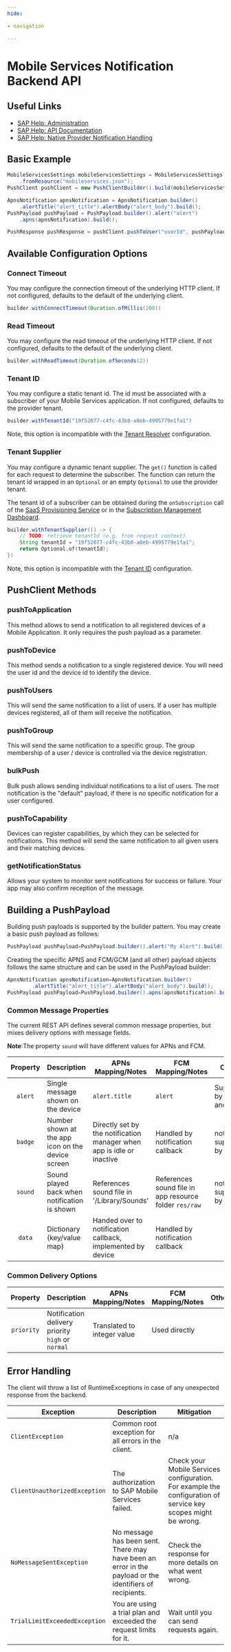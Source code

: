 ```yaml
---
hide:

- navigation

---
```


# Mobile Services Notification Backend API

## Useful Links

* [SAP Help: Administration](https://help.sap.com/doc/f53c64b93e5140918d676b927a3cd65b/Cloud/en-US/docs-en/guides/features/push/admin/config.html)
* [SAP Help: API Documentation](https://help.sap.com/doc/f53c64b93e5140918d676b927a3cd65b/Cloud/en-US/docs-en/guides/features/push/api/backend-api.html)
* [SAP Help: Native Provider Notification Handling](https://help.sap.com/doc/f53c64b93e5140918d676b927a3cd65b/Cloud/en-US/docs-en/guides/features/push/native-providers.html)

## Basic Example

``` java
MobileServicesSettings mobileServicesSettings = MobileServicesSettings
    .fromResource("mobileservices.json");
PushClient pushClient = new PushClientBuilder().build(mobileServicesSettings);

ApnsNotification apnsNotification = ApnsNotification.builder()
    .alertTitle("alert_title").alertBody("alert_body").build();
PushPayload pushPayload = PushPayload.builder().alert("alert")
    .apns(apnsNotification).build();

PushResponse pushResponse = pushClient.pushToUser("userId", pushPayload);
```

## Available Configuration Options

### Connect Timeout

You may configure the connection timeout of the underlying HTTP client. If not configured, defaults to the default of
the underlying client.

``` java
builder.withConnectTimeout(Duration.ofMillis(200))
```

### Read Timeout

You may configure the read timeout of the underlying HTTP client. If not configured, defaults to the default of the
underlying client.

``` java
builder.withReadTimeout(Duration.ofSeconds(2))
```

### Tenant ID

You may configure a static tenant id. The id must be associated with a subscriber of your Mobile Services application.
If not configured, defaults to the provider tenant.

```java
builder.withTenantId("19f52077-c4fc-43b8-a8eb-4995779e1fa1")
```

Note, this option is incompatible with the [Tenant Resolver](#tenant-resolver) configuration.

### Tenant Supplier

You may configure a dynamic tenant supplier. The `get()` function is called for each request to determine the subscriber.
The function can return the tenant id wrapped in an `Optional` or an empty `Optional` to use the provider tenant.

The tenant id of a subscriber can be obtained during the `onSubscription` call of the [SaaS Provisioning Service](https://help.sap.com/docs/BTP/65de2977205c403bbc107264b8eccf4b/3971151ba22e4faa9b245943feecea54.html) or in the [Subscription Management Dashboard](https://help.sap.com/docs/BTP/65de2977205c403bbc107264b8eccf4b/434be695f9e946ccb4c28911dd1e16d0.html).

```java
builder.withTenantSupplier(() -> {
    // TODO: retrieve tenantId (e.g. from request context)
    String tenantId = "19f52077-c4fc-43b8-a8eb-4995779e1fa1";
    return Optional.of(tenantId);
})
```

Note, this option is incompatible with the [Tenant ID](#tenant-id) configuration.  

## PushClient Methods

### pushToApplication

This method allows to send a notification to all registered devices of a Mobile Application. It only requires the push
payload as a parameter.

### pushToDevice

This method sends a notification to a single registered device. You will need the user id and the device id to identify
the device.

### pushToUsers

This will send the same notification to a list of users. If a user has multiple devices registered, all of them will
receive the notification.

### pushToGroup

This will send the same notification to a specific group. The group membership of a user / device is controlled via the
device registration.

### bulkPush

Bulk push allows sending individual notifications to a list of users. The root notification is the "default" payload, if
there is no specific notification for a user configured.

### pushToCapability

Devices can register capabilities, by which they can be selected for notifications. This method will send the same
notification to all given users and their matching devices.

### getNotificationStatus

Allows your system to monitor sent notifications for success or failure. Your app may also confirm reception of the
message.

## Building a PushPayload

Building push payloads is supported by the builder pattern. You may create a basic push payload as follows:

```java
PushPayload pushPayload=PushPayload.builder().alert("My Alert").build();
```

Creating the specific APNS and FCM/GCM (and all other) payload objects follows the same structure and can be used in the
PushPayload builder:

```java
ApnsNotification apnsNotification=ApnsNotification.builder()
		.alertTitle("alert_title").alertBody("alert_body").build();
PushPayload pushPayload=PushPayload.builder().apns(apnsNotification).build();
```

### Common Message Properties

The current REST API defines several common message properties, but mixes delivery options with message fields.

**Note**:The property `sound` will have different values for APNs and FCM.

| Property | Description                                       | APNs Mapping/Notes                                                    | FCM Mapping/Notes                                      | Others                   |
|:--------:|---------------------------------------------------|-----------------------------------------------------------------------|--------------------------------------------------------|--------------------------|
| `alert`  | Single message shown on the device                | `alert.title`                                                         | `alert`                                                | Supported by W3C and WNS |
| `badge`  | Number shown at the app icon on the device screen | Directly set by the notification manager when app is idle or inactive | Handled by notification callback                       | not supported by W3C     |
| `sound`  | Sound played back when notification is shown      | References sound file in '/Library/Sounds'                            | References sound file in app resource folder `res/raw` | not supported by W3C     |
|  `data`  | Dictionary (key/value map)                        | Handed over to notification callback, implemented by device           | Handled by notification callback                       |                          |

### Common Delivery Options

|  Property  | Description                                       | APNs Mapping/Notes          | FCM Mapping/Notes | Others |
|:----------:|---------------------------------------------------|-----------------------------|-------------------|--------|
| `priority` | Notification delivery priority `high` or `normal` | Translated to integer value | Used directly     |        |

## Error Handling

The client will throw a list of RuntimeExceptions in case of any unexpected response from the backend.

| Exception                     | Description | Mitigation |
|-------------------------------| --- | --- |
| `ClientException`             | Common root exception for all errors in the client. | n/a |
| `ClientUnauthorizedException` | The authorization to SAP Mobile Services failed. | Check your Mobile Services configuration. For example the configuration of service key scopes might be wrong. |
| `NoMessageSentException`      | No message has been sent. There may have been an error in the payload or the identifiers of recipients. | Check the response for more details on what went wrong. |
| `TrialLimitExceededException` | You are using a trial plan and exceeded the request limits for it. | Wait until you can send requests again. |
